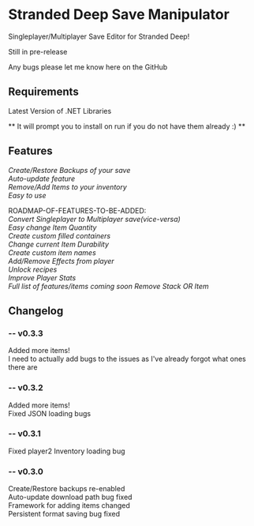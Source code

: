 # Stranded Deep Save Manipulator

Singleplayer/Multiplayer Save Editor for Stranded Deep!

Still in pre-release

Any bugs please let me know here on the GitHub


## Requirements

Latest Version of .NET Libraries

** It will prompt you to install on run if you do not have them already :) **


## Features

*Create/Restore Backups of your save*  
*Auto-update feature*  
*Remove/Add Items to your inventory*  
*Easy to use*  

ROADMAP-OF-FEATURES-TO-BE-ADDED:  
*Convert Singleplayer to Multiplayer save(vice-versa)*  
*Easy change Item Quantity*  
*Create custom filled containers*  
*Change current Item Durability*  
*Create custom item names*  
*Add/Remove Effects from player*  
*Unlock recipes*  
*Improve Player Stats*  
*Full list of features/items coming soon*
*Remove Stack OR Item*

## Changelog
### -- v0.3.3    
Added more items!  
I need to actually add bugs to the issues as I've already forgot what ones there are  

### -- v0.3.2  
Added more items!  
Fixed JSON loading bugs

### -- v0.3.1  
Fixed player2 Inventory loading bug  

### -- v0.3.0  
Create/Restore backups re-enabled  
Auto-update download path bug fixed  
Framework for adding items changed  
Persistent format saving bug fixed  
